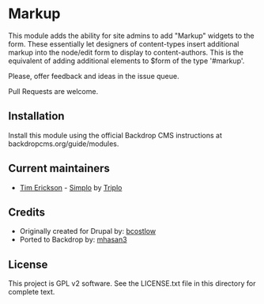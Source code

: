 # Markup

This module adds the ability for site admins to add "Markup" widgets to the 
form. These essentially let designers of content-types insert additional 
markup into the node/edit form to display to content-authors. This is the 
equivalent of adding additional elements to $form of the type '#markup'.

Please, offer feedback and ideas in the issue queue.

Pull Requests are welcome.

## Installation

Install this module using the official Backdrop CMS instructions at backdropcms.org/guide/modules.

## Current maintainers

- [Tim Erickson](https://github.com/stpaultim) - [Simplo](https://www.simplo.site) by [Triplo](https://www.triplo.co)

## Credits

- Originally created for Drupal by: [bcostlow](https://www.drupal.org/u/bcostlow)
- Ported to Backdrop by: [mhasan3](https://github.com/mhasan3)

## License

This project is GPL v2 software. See the LICENSE.txt file in this directory for complete text.
